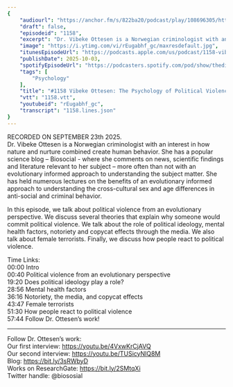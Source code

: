 ```yaml
---
{
	"audiourl": "https://anchor.fm/s/822ba20/podcast/play/108696305/https%3A%2F%2Fd3ctxlq1ktw2nl.cloudfront.net%2Fstaging%2F2025-8-23%2F59269b67-ab28-1999-672b-22cda02a2a89.m4a",
	"draft": false,
	"episodeid": "1158",
	"excerpt": "Dr. Vibeke Ottesen is a Norwegian criminologist with an interest in how nature and nurture combined create human behavior. She has a popular science blog – Biosocial - where she comments on news, scientific findings and literature relevant to her subject – more often than not with an evolutionary informed approach to understanding the subject matter. She has held numerous lectures on the benefits of an evolutionary informed approach to understanding the cross-cultural sex and age differences in anti-social and criminal behavior. ",
	"image": "https://i.ytimg.com/vi/rEugabhf_gc/maxresdefault.jpg",
	"itunesEpisodeUrl": "https://podcasts.apple.com/us/podcast/1158-vibeke-ottesen-the-psychology-of-political-violence/id1451347236?i=1000729987128&uo=4",
	"publishDate": 2025-10-03,
	"spotifyEpisodeUrl": "https://podcasters.spotify.com/pod/show/thedissenter/episodes/1158-Vibeke-Ottesen-The-Psychology-of-Political-Violence-e38jl9h",
	"tags": [
		"Psychology"
	],
	"title": "#1158 Vibeke Ottesen: The Psychology of Political Violence",
	"vtt": "1158.vtt",
	"youtubeid": "rEugabhf_gc",
	"transcript": "1158.lines.json"
}
---
```

RECORDED ON SEPTEMBER 23th 2025.  
Dr. Vibeke Ottesen is a Norwegian criminologist with an interest in how nature and nurture combined create human behavior. She has a popular science blog – Biosocial - where she comments on news, scientific findings and literature relevant to her subject – more often than not with an evolutionary informed approach to understanding the subject matter. She has held numerous lectures on the benefits of an evolutionary informed approach to understanding the cross-cultural sex and age differences in anti-social and criminal behavior. 

In this episode, we talk about political violence from an evolutionary perspective. We discuss several theories that explain why someone would commit political violence. We talk about the role of political ideology, mental health factors, notoriety and copycat effects through the media. We also talk about female terrorists. Finally, we discuss how people react to political violence.

Time Links:  
<time>00:00</time> Intro  
<time>00:40</time> Political violence from an evolutionary perspective  
<time>19:20</time> Does political ideology play a role?  
<time>28:56</time> Mental health factors  
<time>36:16</time> Notoriety, the media, and copycat effects  
<time>43:47</time> Female terrorists  
<time>51:30</time> How people react to political violence  
<time>57:44</time> Follow Dr. Ottesen’s work!

---

Follow Dr. Ottesen’s work:  
Our first interview: https://youtu.be/4VxwKrCjAVQ  
Our second interview: https://youtu.be/TUSicyNlQ8M  
Blog: https://bit.ly/3sRWbyD  
Works on ResearchGate: https://bit.ly/2SMtqXi  
Twitter handle: @biososial
